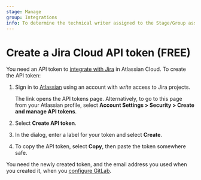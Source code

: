 ```yaml
---
stage: Manage
group: Integrations
info: To determine the technical writer assigned to the Stage/Group associated with this page, see https://about.gitlab.com/handbook/product/ux/technical-writing/#assignments
---
```


# Create a Jira Cloud API token **(FREE)**

You need an API token to [integrate with Jira](index.md)
in Atlassian Cloud. To create the API token:

1. Sign in to [Atlassian](https://id.atlassian.com/manage-profile/security/api-tokens)
   using an account with *write* access to Jira projects.

   The link opens the API tokens page. Alternatively, to go to this page from your Atlassian
   profile, select **Account Settings > Security > Create and manage API tokens**.
1. Select **Create API token**.
1. In the dialog, enter a label for your token and select **Create**.
1. To copy the API token, select **Copy**, then paste the token somewhere safe.

You need the newly created token, and the email
address you used when you created it, when you
[configure GitLab](configure.md).
